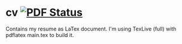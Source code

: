cv [![PDF Status](https://www.sharelatex.com/github/repos/gaborbernat/cv/builds/latest/badge.svg)](https://www.sharelatex.com/github/repos/gaborbernat/cv/builds/latest/output.pdf)
==

Contains my resume as LaTex document. I'm using TexLive (full) with pdflatex main.tex to build it. 
